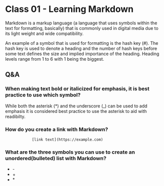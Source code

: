 # Class 01 - Learning Markdown

Markdown is a markup language (a language that uses symbols within the text for formatting, basically) that is commonly used in digital media due to its light weight and wide compatibility.

An example of a symbol that is used for formatting is the hash key (#). The hash key is used to denote a heading and the number of hash keys before some text defines the size and implied importance of the heading. Heading levels range from 1 to 6 with 1 being the biggest.

## Q&A

### When making text bold or italicized for emphasis, it is best practice to use which symbol?

While both the asterisk (\*) and the underscore (\_) can be used to add emphasis it is considered best practice to use the asterisk to aid with readibilty.

### How do you create a link with Markdown?

                [link text](https://example.com)

### What are the three symbols you can use to create an unordered(bulleted) list with Markdown?

- \-
- \+
- \*
